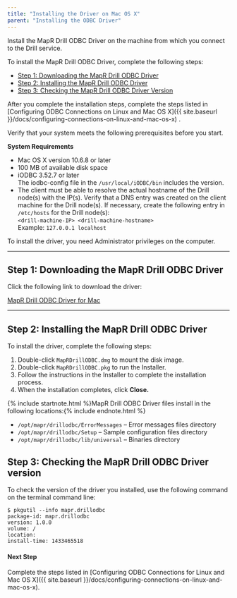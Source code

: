 ```yaml
---
title: "Installing the Driver on Mac OS X"
parent: "Installing the ODBC Driver"
---
```

Install the MapR Drill ODBC Driver on the machine from which you connect to
the Drill service.

To install the MapR Drill ODBC Driver, complete the following steps:

  * [Step 1: Downloading the MapR Drill ODBC Driver]({{site.baseurl}}/docs/installing-the-driver-on-mac-os-x/#step-1:-downloading-the-mapr-drill-odbc-driver) 
  * [Step 2: Installing the MapR Drill ODBC Driver]({{site.baseurl}}/docs/installing-the-driver-on-mac-os-x/#step-2:-installing-the-mapr-drill-odbc-driver) 
  * [Step 3: Checking the MapR Drill ODBC Driver Version]({{site.baseurl}}/docs/installing-the-driver-on-mac-os-x/#step-3:-check-the-mapr-drill-odbc-driver-version)

After you complete the installation steps, complete the steps listed in
[Configuring ODBC Connections on Linux and Mac OS X]({{ site.baseurl }}/docs/configuring-connections-on-linux-and-mac-os-x)
.

Verify that your system meets the following prerequisites before you start.

**System Requirements**

  * Mac OS X version 10.6.8 or later  
  * 100 MB of available disk space  
  * iODBC 3.52.7 or later  
    The iodbc-config file in the `/usr/local/iODBC/bin` includes the version.  
  * The client must be able to resolve the actual hostname of the Drill node(s) with the IP(s). Verify that a DNS entry was created on the client machine for the Drill node(s).  If necessary, create the following entry in `/etc/hosts` for the Drill node(s):  
`<drill-machine-IP> <drill-machine-hostname>`  
Example: `127.0.0.1 localhost`

To install the driver, you need Administrator privileges on the computer.

----------

## Step 1: Downloading the MapR Drill ODBC Driver

Click the following link to download the driver:  

[MapR Drill ODBC Driver for Mac](http://package.mapr.com/tools/MapR-ODBC/MapR_Drill/MapRDrill_odbc_v1.0.0.1001/MapRDrillODBC.dmg)

----------

## Step 2: Installing the MapR Drill ODBC Driver

To install the driver, complete the following steps:

  1. Double-click `MapRDrillODBC.dmg` to mount the disk image.
  2. Double-click `MapRDrillODBC.pkg` to run the Installer.
  3. Follow the instructions in the Installer to complete the installation process.
  4. When the installation completes, click **Close.**

{% include startnote.html %}MapR Drill ODBC Driver files install in the following locations:{% include endnote.html %}

  * `/opt/mapr/drillodbc/ErrorMessages` – Error messages files directory
  * `/opt/mapr/drillodbc/Setup` – Sample configuration files directory
  * `/opt/mapr/drillodbc/lib/universal` – Binaries directory

## Step 3: Checking the MapR Drill ODBC Driver version

To check the version of the driver you installed, use the following command on the terminal command line:

    $ pkgutil --info mapr.drillodbc
    package-id: mapr.drillodbc
    version: 1.0.0
    volume: /
    location: 
    install-time: 1433465518

#### Next Step

Complete the steps listed in [Configuring ODBC Connections for Linux and Mac
OS X]({{ site.baseurl }}/docs/configuring-connections-on-linux-and-mac-os-x).
